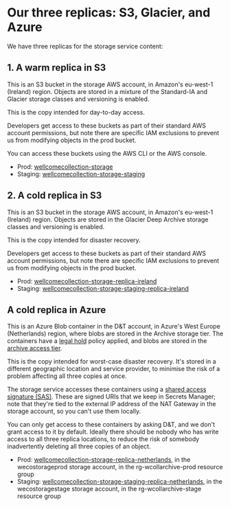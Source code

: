 # Our three replicas: S3, Glacier, and Azure

We have three replicas for the storage service content:

## 1. A warm replica in S3

This is an S3 bucket in the storage AWS account, in Amazon's eu-west-1 (Ireland) region.
Objects are stored in a mixture of the Standard-IA and Glacier storage classes and versioning is enabled.

This is the copy intended for day-to-day access.

Developers get access to these buckets as part of their standard AWS account permissions, but note there are specific IAM exclusions to prevent us from modifying objects in the prod bucket.

You can access these buckets using the AWS CLI or the AWS console.

*   Prod: [wellcomecollection-storage](https://console.aws.amazon.com/s3/buckets/wellcomecollection-storage?region=eu-west-1&tab=objects)
*   Staging: [wellcomecollection-storage-staging](https://console.aws.amazon.com/s3/buckets/wellcomecollection-storage-staging?region=eu-west-1&tab=objects)

## 2. A cold replica in S3

This is an S3 bucket in the storage AWS account, in Amazon's eu-west-1 (Ireland) region.
Objects are stored in the Glacier Deep Archive storage classes and versioning is enabled.

This is the copy intended for disaster recovery.

Developers get access to these buckets as part of their standard AWS account permissions, but note there are specific IAM exclusions to prevent us from modifying objects in the prod bucket.

*   Prod: [wellcomecollection-storage-replica-ireland](https://console.aws.amazon.com/s3/buckets/wellcomecollection-storage-replica-ireland?tab=objects&region=eu-west-1)
*   Staging: [wellcomecollection-storage-staging-replica-ireland](https://console.aws.amazon.com/s3/buckets/wellcomecollection-storage-staging-replica-ireland?region=eu-west-1&tab=objects)

## A cold replica in Azure

This is an Azure Blob container in the D&T account, in Azure's West Europe (Netherlands) region, where blobs are stored in the Archive storage tier.
The containers have a [legal hold][az_legal_hold] policy applied, and blobs are stored in the [archive access tier][tiers].

This is the copy intended for worst-case disaster recovery.
It's stored in a different geographic location and service provider, to minimise the risk of a problem affecting all three copies at once.

The storage service accesses these containers using a [shared access signature (SAS)][sas].
These are signed URIs that we keep in Secrets Manager; note that they're tied to the external IP address of the NAT Gateway in the storage account, so you can't use them locally.

You can only get access to these containers by asking D&T, and we don't grant access to it by default.
Ideally there should be nobody who has write access to all three replica locations, to reduce the risk of somebody inadvertently deleting all three copies of an object.

*   Prod: [wellcomecollection-storage-replica-netherlands](https://portal.azure.com/#blade/Microsoft_Azure_Storage/ContainerMenuBlade/overview/storageAccountId/%2Fsubscriptions%2F2d1115fa-60d9-4509-9c46-29c8e1288618%2FresourceGroups%2Frg-wcollarchive-prod%2Fproviders%2FMicrosoft.Storage%2FstorageAccounts%2Fwecostorageprod/path/wellcomecollection-storage-replica-netherlands/etag/%220x8D8E95F86B1DF59%22/defaultEncryptionScope/%24account-encryption-key/denyEncryptionScopeOverride//defaultId//publicAccessVal/None), in the wecostorageprod storage account, in the rg-wcollarchive-prod resource group
*   Staging: [wellcomecollection-storage-staging-replica-netherlands](https://portal.azure.com/#blade/Microsoft_Azure_Storage/ContainerMenuBlade/overview/storageAccountId/%2Fsubscriptions%2F2d1115fa-60d9-4509-9c46-29c8e1288618%2FresourceGroups%2Frg-wcollarchive-stage%2Fproviders%2FMicrosoft.Storage%2FstorageAccounts%2Fwecostoragestage/path/wellcomecollection-storage-staging-replica-netherlands/etag/%220x8D8B0948F244C2D%22/defaultEncryptionScope/%24account-encryption-key/denyEncryptionScopeOverride//defaultId//publicAccessVal/None), in the wecostoragestage storage account, in the rg-wcollarchive-stage resource group

[sas]: https://docs.microsoft.com/en-us/azure/storage/common/storage-sas-overview
[az_legal_hold]: https://docs.microsoft.com/en-gb/azure/storage/blobs/immutable-storage-overview
[tiers]: https://learn.microsoft.com/en-us/azure/storage/blobs/access-tiers-overview
